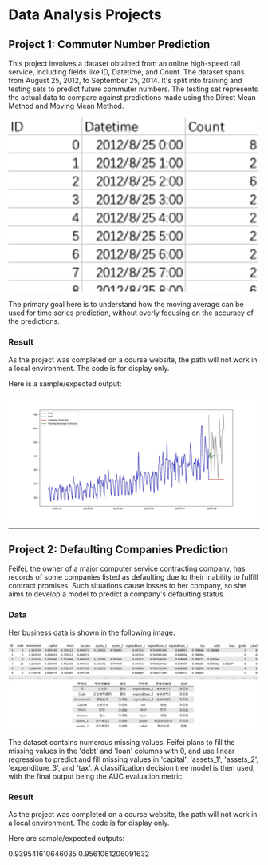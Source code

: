 # Data Analysis Projects

## Project 1: Commuter Number Prediction

This project involves a dataset obtained from an online high-speed rail service, including fields like ID, Datetime, and Count. The dataset spans from August 25, 2012, to September 25, 2014. It's split into training and testing sets to predict future commuter numbers. The testing set represents the actual data to compare against predictions made using the Direct Mean Method and Moving Mean Method.

<img src="./Elements/da_p_1.png" width="500"/>

The primary goal here is to understand how the moving average can be used for time series prediction, without overly focusing on the accuracy of the predictions.

### Result

As the project was completed on a course website, the path will not work in a local environment. The code is for display only.

Here is a sample/expected output: 

<img src="./Elements/da_p1_out.jpg" width="500"/>

---

## Project 2: Defaulting Companies Prediction

Feifei, the owner of a major computer service contracting company, has records of some companies listed as defaulting due to their inability to fulfill contract promises. Such situations cause losses to her company, so she aims to develop a model to predict a company's defaulting status.

### Data

Her business data is shown in the following image:

<img src="./Elements/da_p_2.png" width="500"/>

The dataset contains numerous missing values. Feifei plans to fill the missing values in the 'debt' and 'loan' columns with 0, and use linear regression to predict and fill missing values in 'capital', 'assets_1', 'assets_2', 'expenditure_3', and 'tax'. A classification decision tree model is then used, with the final output being the AUC evaluation metric.

### Result

As the project was completed on a course website, the path will not work in a local environment. The code is for display only.

Here are sample/expected outputs: 

0.939541610646035
0.9561061206091632
